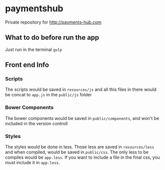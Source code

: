 # paymentshub
Private repository for http://payments-hub.com

## What to do before run the app
Just run in the terminal `gulp`

## Front end Info

### Scripts
The scripts would be saved in `resources/js` and all this files in there would be concat to `app.js` in the `public/js` folder

### Bower Components
The bower components would be saved in `public/components`, and won't be included in the version controll

### Styles
The styles would be done in less. Those less are saved in `resources/less` and when compiled, would be saved in `public/css`. The only less to be compiles would be `app.less`. If you want to include a file in the final css, you must include it in `app.less`.